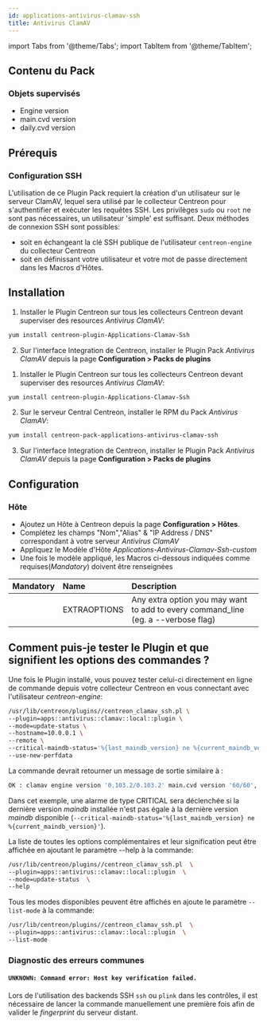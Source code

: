 ```yaml
---
id: applications-antivirus-clamav-ssh
title: Antivirus ClamAV
---
```

import Tabs from '@theme/Tabs';
import TabItem from '@theme/TabItem';


## Contenu du Pack

### Objets supervisés

* Engine version
* main.cvd version
* daily.cvd version

## Prérequis

### Configuration SSH

L'utilisation de ce Plugin Pack requiert la création d'un utilisateur sur le
serveur ClamAV, lequel sera utilisé par le collecteur Centreon pour
s'authentifier et exécuter les requêtes SSH. Les privilèges `sudo` ou `root` ne
sont pas nécessaires, un utilisateur 'simple' est suffisant.
Deux méthodes de connexion SSH sont possibles:
* soit en échangeant la clé SSH publique de l'utilisateur `centreon-engine` du collecteur Centreon
* soit en définissant votre utilisateur et votre mot de passe directement dans les Macros d'Hôtes.

## Installation

<Tabs groupId="operating-systems">
<TabItem value="Online IMP Licence & IT100 Editions" label="Online IMP Licence & IT100 Editions">

1. Installer le Plugin Centreon sur tous les collecteurs Centreon devant superviser des resources *Antivirus ClamAV*:

```bash
yum install centreon-plugin-Applications-Clamav-Ssh
```

2. Sur l'interface Integration de Centreon, installer le Plugin Pack *Antivirus ClamAV* depuis la page **Configuration > Packs de plugins**

</TabItem>
<TabItem value="Offline IMP License" label="Offline IMP License">

1. Installer le Plugin Centreon sur tous les collecteurs Centreon devant superviser des resources *Antivirus ClamAV*:

```bash
yum install centreon-plugin-Applications-Clamav-Ssh
```

2. Sur le serveur Central Centreon, installer le RPM du Pack *Antivirus ClamAV*:

```bash
yum install centreon-pack-applications-antivirus-clamav-ssh
```

3. Sur l'interface Integration de Centreon, installer le Plugin Pack *Antivirus ClamAV* depuis la page **Configuration > Packs de plugins**

</TabItem>
</Tabs>

## Configuration

### Hôte

* Ajoutez un Hôte à Centreon depuis la page **Configuration > Hôtes**.
* Complétez les champs "Nom","Alias" & "IP Address / DNS" correspondant à votre serveur *Antivirus ClamAV*
* Appliquez le Modèle d'Hôte *Applications-Antivirus-Clamav-Ssh-custom*
* Une fois le modèle appliqué, les Macros ci-dessous indiquées comme requises(*Mandatory*) doivent être renseignées

| Mandatory | Name         | Description                                                                        |
|:----------|:-------------|:-----------------------------------------------------------------------------------|
|           | EXTRAOPTIONS | Any extra option you may want to add to every command\_line (eg. a --verbose flag) |

## Comment puis-je tester le Plugin et que signifient les options des commandes ?

Une fois le Plugin installé, vous pouvez tester celui-ci directement en ligne
de commande depuis votre collecteur Centreon en vous connectant avec
l'utilisateur *centreon-engine*:

```bash
/usr/lib/centreon/plugins//centreon_clamav_ssh.pl \
--plugin=apps::antivirus::clamav::local::plugin \
--mode=update-status \
--hostname=10.0.0.1 \
--remote \
--critical-maindb-status='%{last_maindb_version} ne %{current_maindb_version}' \
--use-new-perfdata
```

La commande devrait retourner un message de sortie similaire à :

```bash
OK : clamav engine version '0.103.2/0.103.2' main.cvd version '60/60', last update 1d 3h 46m 40s daily.cvd version '25839/25839', last update 1d 3h 46m 40s |
```

Dans cet exemple, une alarme de type CRITICAL sera déclenchée si la dernière
version *maindb* installée n'est pas égale à la dernière version *maindb*
disponible
(`--critical-maindb-status='%{last_maindb_version} ne %{current_maindb_version}'`).

La liste de toutes les options complémentaires et leur signification peut être
affichée en ajoutant le paramètre --help à la commande:

```bash
/usr/lib/centreon/plugins//centreon_clamav_ssh.pl  \
--plugin=apps::antivirus::clamav::local::plugin  \
--mode=update-status  \
--help
```

Tous les modes disponibles peuvent être affichés en ajoute le paramètre
`--list-mode` à la commande:

```bash
/usr/lib/centreon/plugins//centreon_clamav_ssh.pl  \
--plugin=apps::antivirus::clamav::local::plugin  \
--list-mode
```

### Diagnostic des erreurs communes

#### `UNKNOWN: Command error: Host key verification failed.`

Lors de l'utilisation des backends SSH `ssh` ou `plink` dans les contrôles, il
est nécessaire de lancer la commande manuellement une première fois afin de
valider le *fingerprint* du serveur distant.
